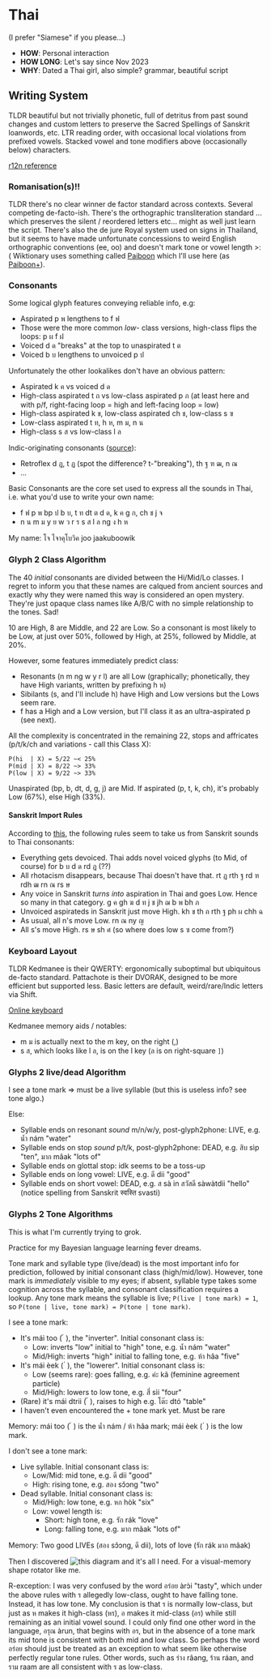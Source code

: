 Thai
====

(I prefer "Siamese" if you please...)

* **HOW**: Personal interaction
* **HOW LONG**: Let's say since Nov 2023
* **WHY**: Dated a Thai girl, also simple? grammar, beautiful script

## Writing System

TLDR beautiful but not trivially phonetic, full of detritus from past sound changes and custom letters to preserve the Sacred Spellings of Sanskrit loanwords, etc. LTR reading order, with occasional local violations from prefixed vowels. Stacked vowel and tone modifiers above (occasionally below) characters.

[r12n reference](https://r12a.github.io/scripts/thai/th.html)

### Romanisation(s)!!

TLDR there's no clear winner de factor standard across contexts. Several competing de-facto-ish. There's the orthographic transliteration standard ... which preserves the silent / reordered letters etc... might as well just learn the script. There's also the de jure Royal system used on signs in Thailand, but it seems to have made unfortunate concessions to weird English orthographic conventions (ee, oo) and doesn't mark tone or vowel length >:( Wiktionary uses something called [Paiboon](https://en.wiktionary.org/wiki/Wiktionary:Thai_romanization) which I'll use here (as [Paiboon+](https://slice-of-thai.com/pronunciation-guides/#paiboonplus)).

### Consonants

Some logical glyph features conveying reliable info, e.g:

- Aspirated p พ lengthens to f ฟ
- Those were the more common *low-* class versions, high-class flips the loops: p ผ f ฝ
- Voiced d ด "breaks" at the top to unaspirated t ต
- Voiced b บ lengthens to unvoiced p ป

Unfortunately the other lookalikes don't have an obvious pattern:

- Aspirated k ค vs voiced d ด
- High-class aspirated t ถ vs low-class aspirated p ภ (at least here and with p/f, right-facing loop = high and left-facing loop = low)
- High-class aspirated k ข, low-class aspirated ch ช, low-class s ฃ
- Low-class aspirated t ท, h ห, m ม, n น
- High-class s ส vs low-class l ล

Indic-originating consonants ([source](https://en.wikipedia.org/wiki/Thai_spelling_reform_of_1942)):

- Retroflex d ฎ, t ฏ (spot the difference? t-"breaking"), th ฐ ฑ ฒ, n ณ
- ...

Basic Consonants are the core set used to express all the sounds in Thai, i.e. what you'd use to write your own name:

- f ฟ p พ bp ป b บ, t ท dt ต d ด, k ค g ก, ch ช j จ
- n น m ม y ย w ว r ร s ส l ล ng ง h ห

My name: โจ ไจาคุโบวิค joo jaakuboowik

### Glyph 2 Class Algorithm

The 40 *initial* consonants are divided between the Hi/Mid/Lo classes. I regret to inform you that these names are calqued from ancient sources and exactly why they were named this way is considered an open mystery. They're just opaque class names like A/B/C with no simple relationship to the tones. Sad!

10 are High, 8 are Middle, and 22 are Low. So a consonant is most likely to be Low, at just over 50%, followed by High, at 25%, followed by Middle, at 20%.

However, some features immediately predict class:

- Resonants (n m ng w y r l) are all Low (graphically; phonetically, they have High variants, written by prefixing h ห)
- Sibilants (s, and I'll include h) have High and Low versions but the Lows seem rare.
- f has a High and a Low version, but I'll class it as an ultra-aspirated p (see next).

All the complexity is concentrated in the remaining 22, stops and affricates (p/t/k/ch and variations - call this Class X):

```
P(hi  | X) = 5/22 ~< 25%
P(mid | X) = 8/22 ~> 33%
P(low | X) = 9/22 ~> 33%
```

Unaspirated (bp, b, dt, d, g, j) are Mid. If aspirated (p, t, k, ch), it's probably Low (67%), else High (33%).

#### Sanskrit Import Rules
According to [this](https://omniglot.com/writing/thaisanskrit.htm), the following rules seem to take us from Sanskrit sounds to Thai consonants:

- Everything gets devoiced. Thai adds novel voiced glyphs (to Mid, of course) for b บ d ด rd ฎ (??)
- All rhotacism disappears, because Thai doesn't have that. rt ฏ rth ฐ rd ฑ rdh ฒ rn ณ rs ษ
- Any voice in Sanskrit *turns into* aspiration in Thai and goes Low. Hence so many in that category. g ค gh ฆ d ท j ช jh ฌ b พ bh ภ
- Unvoiced aspirateds in Sanskrit just move High. kh ข th ถ rth ฐ ph ผ chh ฉ
- As usual, all n's move Low. rn ณ ny ญ
- All s's move High. rs ษ sh ศ (so where does low s ซ come from?)

### Keyboard Layout

TLDR Kedmanee is their QWERTY: ergonomically suboptimal but ubiquitous de-facto standard. Pattachote is their DVORAK, designed to be more efficient but supported less. Basic letters are default, weird/rare/Indic letters via Shift.

[Online keyboard](https://www.branah.com/thai)

Kedmanee memory aids / notables:

- m ม is actually next to the m key, on the right (,)
- s ส, which looks like l ล, is on the l key (ล is on right-square `]`)

### Glyphs 2 live/dead Algorithm

I see a tone mark => must be a live syllable (but this is useless info? see tone algo.)

Else:

- Syllable ends on resonant *sound* m/n/w/y, post-glyph2phone: LIVE, e.g. น้ำ nám "water"
- Syllable ends on stop *sound* p/t/k, post-glyph2phone: DEAD, e.g. สิบ sìp "ten", มาก mâak "lots of"
- Syllable ends on glottal stop: idk seems to be a toss-up
- Syllable ends on long vowel: LIVE, e.g. ดี dii "good"
- Syllable ends on short vowel: DEAD, e.g. ส sà in สวัสดี sàwàtdii "hello" (notice spelling from Sanskrit स्वस्ति svasti)

### Glyphs 2 Tone Algorithms

This is what I'm currently trying to grok.

Practice for my Bayesian language learning fever dreams.

Tone mark and syllable type (live/dead) is the most important info for prediction, followed by initial consonant class (high/mid/low). However, tone mark is *immediately* visible to my eyes; if absent, syllable type takes some cognition across the syllable, and consonant classification requires a lookup. Any tone mark means the syllable is live; `P(live | tone mark) = 1`, so `P(tone | live, tone mark) = P(tone | tone mark)`.

I see a tone mark:

- It's mái too (  ้ ), the "inverter". Initial consonant class is:
  + Low: inverts "low" initial to "high" tone, e.g. น้ำ nám "water"
  + Mid/High: inverts "high" initial to falling tone, e.g. ห้า hâa "five"
- It's mái èek (  ่ ), the "lowerer". Initial consonant class is:
  + Low (seems rare): goes falling, e.g. ค่ะ kâ (feminine agreement particle)
  + Mid/High: lowers to low tone, e.g. สี่ sìi "four"
- (Rare) it's mái dtrii (  ๊ ), raises to high e.g. โต๊ะ dtó "table"
- I haven't even encountered the + tone mark yet. Must be rare

Memory: mái too (  ้ ) is the น้ำ nám / ห้า hâa mark; mái èek (  ่ ) is the low mark.

I don't see a tone mark:

- Live syllable. Initial consonant class is:
  + Low/Mid: mid tone, e.g. ดี dii "good"
  + High: rising tone, e.g. สอง sɔ̌ɔng "two"
- Dead syllable. Initial consonant class is:
  + Mid/High: low tone, e.g. หก hòk "six"
  + Low: vowel length is:
    - Short: high tone, e.g. รัก rák "love"
    - Long: falling tone, e.g. มาก mâak "lots of"

Memory: Two good LIVEs (สอง sɔ̌ɔng, ดี dii), lots of love (รัก rák มาก mâak)

Then I discovered ![this diagram](https://upload.wikimedia.org/wikipedia/commons/f/f9/Thai_tone_rules.png) and it's all I need. For a visual-memory shape rotator like me.

R-exception: I was very confused by the word อร่อย àrɔ̀i "tasty", which under the above rules with ร allegedly low-class, ought to have falling tone. Instead, it has low tone. My conclusion is that ร is normally low-class, but just as ห makes it high-class (หร), อ makes it mid-class (อร) while still remaining as an initial vowel sound. I could only find one other word in the language, อรุณ àrun, that begins with อร, but in the absence of a tone mark its mid tone is consistent with both mid and low class. So perhaps the word อร่อย should just be treated as an exception to what seem like otherwise perfectly regular tone rules. Other words, such as ร่าง râang, ร้าน ráan, and ราม raam are all consistent with ร as low-class.
